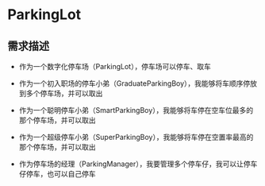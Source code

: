 # ParkingLot
## 需求描述

* 作为一个数字化停车场（ParkingLot），停车场可以停车、取车

* 作为一个初入职场的停车小弟（GraduateParkingBoy），我能够将车顺序停放到多个停车场，并可以取出

* 作为一个聪明停车小弟（SmartParkingBoy），我能够将车停在空车位最多的那个停车场，并可以取出

* 作为一个超级停车小弟（SuperParkingBoy），我能够将车停在空置率最高的那个停车场，并可以取出

* 作为停车场的经理（ParkingManager），我要管理多个停车仔，我可以让停车仔停车，也可以自己停车
